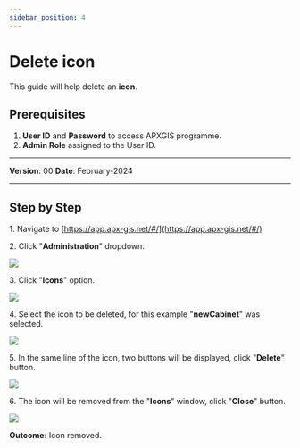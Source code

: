 ```yaml
---
sidebar_position: 4
---
```


# Delete icon

This guide will help delete an **icon**.

## **Prerequisites**
1.	**User ID** and **Password** to access APXGIS programme.
2.	**Admin Role** assigned to the User ID.

------------

**Version**: 00
**Date**: February-2024

------------
## **Step by Step**


1\. Navigate to [https://app.apx-gis.net/#/](https://app.apx-gis.net/#/)


2\. Click "**Administration**" dropdown.

![](https://ajeuwbhvhr.cloudimg.io/colony-recorder.s3.amazonaws.com/files/2023-11-22/2b944d92-cbf4-463b-bd96-8f74dae7c3ea/ascreenshot.jpeg?tl_px=0,0&br_px=688,384&force_format=png&width=688&wat_scale=61&wat=1&wat_opacity=1&wat_gravity=northwest&wat_url=https://colony-recorder.s3.amazonaws.com/images/watermarks/14B8A6_standard.png&wat_pad=34,34)


3\. Click "**Icons**" option.

![](https://ajeuwbhvhr.cloudimg.io/colony-recorder.s3.amazonaws.com/files/2023-11-22/1a1124ce-d1e6-4b36-8e69-3f8d9c15e11c/ascreenshot.jpeg?tl_px=0,103&br_px=688,488&force_format=png&width=688&wat_scale=61&wat=1&wat_opacity=1&wat_gravity=northwest&wat_url=https://colony-recorder.s3.amazonaws.com/images/watermarks/14B8A6_standard.png&wat_pad=37,170)


4\. Select the icon to be deleted, for this example "**newCabinet**" was selected.

![](https://ajeuwbhvhr.cloudimg.io/colony-recorder.s3.amazonaws.com/files/2023-11-22/01423980-9fd9-4154-b1ae-53ef605fa9a0/ascreenshot.jpeg?tl_px=0,121&br_px=959,891&force_format=png&width=1120.0&wat=1&wat_opacity=1&wat_gravity=northwest&wat_url=https://colony-recorder.s3.amazonaws.com/images/watermarks/14B8A6_standard.png&wat_pad=80,681)


5\. In the same line of the icon, two buttons will be displayed, click "**Delete**" button.

![](https://ajeuwbhvhr.cloudimg.io/colony-recorder.s3.amazonaws.com/files/2023-11-22/a8dc5f4c-f547-46fb-a172-2dbb45002047/ascreenshot.jpeg?tl_px=0,121&br_px=959,891&force_format=png&width=1120.0&wat=1&wat_opacity=1&wat_gravity=northwest&wat_url=https://colony-recorder.s3.amazonaws.com/images/watermarks/14B8A6_standard.png&wat_pad=440,703)


6\. The icon will be removed from the "**Icons**" window, click "**Close**" button.

![](https://ajeuwbhvhr.cloudimg.io/colony-recorder.s3.amazonaws.com/files/2023-11-22/855b6c57-ff06-487c-9640-c059b517c475/ascreenshot.jpeg?tl_px=0,121&br_px=959,891&force_format=png&width=1120.0&wat=1&wat_opacity=1&wat_gravity=northwest&wat_url=https://colony-recorder.s3.amazonaws.com/images/watermarks/14B8A6_standard.png&wat_pad=268,840)


**Outcome:** Icon removed.

